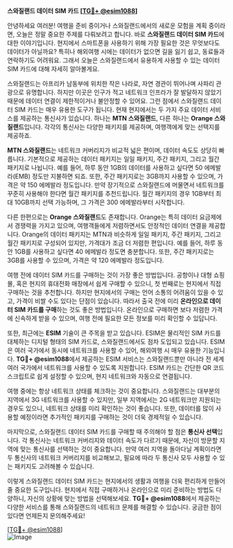 **스와질랜드 데이터 SIM 카드 [[TG💪+ @esim1088](https://t.me/s/esim1088)]**

안녕하세요 여러분! 여행을 준비 중이거나 스와질랜드에서의 새로운 모험을 계획 중이라면, 오늘은 정말 중요한 주제를 다뤄보려고 합니다. 바로 **스와질랜드 데이터 SIM 카드**에 대한 이야기입니다. 현지에서 스마트폰을 사용하기 위해 가장 필요한 것은 무엇보다도 데이터가 아닐까요? 특히나 해외여행 시에는 데이터가 없으면 길을 잃기 쉽고, 동료들과 연락하기도 어려워요. 그래서 오늘은 스와질랜드에서 유용하게 사용할 수 있는 데이터 SIM 카드에 대해 자세히 알아볼게요.

스와질랜드는 아프리카 남동부에 위치한 작은 나라로, 자연 경관이 뛰어나며 사파리 관광으로 유명합니다. 하지만 이곳은 인구가 적고 네트워크 인프라가 잘 발달하지 않았기 때문에 데이터 연결이 제한적이거나 불안정할 수 있어요. 그런 점에서 스와질랜드 데이터 SIM 카드는 매우 유용한 도구가 됩니다. 현재 현지에서는 두 가지 주요 데이터 서비스를 제공하는 통신사가 있습니다. 하나는 **MTN 스와질랜드**, 다른 하나는 **Orange 스와질랜드**입니다. 각각의 통신사는 다양한 패키지를 제공하며, 여행객에게 맞는 선택지를 제공하죠.

**MTN 스와질랜드**는 네트워크 커버리지가 비교적 넓은 편이며, 데이터 속도도 상당히 빠릅니다. 기본적으로 제공하는 데이터 패키지는 일일 패키지, 주간 패키지, 그리고 월간 패키지로 나뉩니다. 예를 들어, 하루 동안 1GB의 데이터를 사용하고 싶다면 50 에메발라(EMB) 정도만 지불하면 되죠. 또한, 주간 패키지로는 3GB까지 사용할 수 있으며, 가격은 약 150 에메발라 정도입니다. 만약 장기적으로 스와질랜드에 머물면서 네트워크를 꾸준히 사용해야 한다면 월간 패키지를 추천드립니다. 월간 패키지의 경우 1GB부터 최대 10GB까지 선택 가능하며, 그 가격은 300 에메발라부터 시작합니다.

다른 한편으로는 **Orange 스와질랜드**도 존재합니다. Orange는 특히 데이터 요금제에서 경쟁력을 가지고 있으며, 여행객들에게 저렴하면서도 안정적인 데이터 연결을 제공합니다. Orange의 데이터 패키지는 MTN과 비슷하게 일일 패키지, 주간 패키지, 그리고 월간 패키지로 구성되어 있지만, 가격대가 조금 더 저렴한 편입니다. 예를 들어, 하루 동안 1GB를 사용하고 싶다면 40 에메발라 정도면 충분합니다. 또한, 주간 패키지로는 3GB를 사용할 수 있으며, 가격은 약 120 에메발라 정도입니다.

여행 전에 데이터 SIM 카드를 구매하는 것이 가장 좋은 방법입니다. 공항이나 대형 쇼핑몰, 혹은 현지의 휴대전화 매장에서 쉽게 구매할 수 있으니, 첫 번째로는 현지에서 직접 구매하는 것을 추천합니다. 하지만 현지에서의 구매는 언어 소통의 어려움이 있을 수 있고, 가격이 비쌀 수도 있다는 단점이 있습니다. 따라서 출국 전에 미리 **온라인으로 데이터 SIM 카드를 구매**하는 것도 좋은 방법입니다. 온라인으로 구매하면 보다 저렴한 가격에 신속하게 받을 수 있으며, 여행 전에 필요한 모든 정보를 미리 확인할 수 있답니다.

또한, 최근에는 **ESIM** 기술이 큰 주목을 받고 있습니다. ESIM은 물리적인 SIM 카드를 대체하는 디지털 형태의 SIM 카드로, 스와질랜드에서도 점차 도입되고 있습니다. ESIM은 여러 국가에서 동시에 네트워크를 사용할 수 있어, 해외여행 시 매우 유용한 기능입니다. **TG💪+ @esim1088**에서 제공하는 ESIM 서비스는 스와질랜드뿐만 아니라 전 세계 여러 국가에서 네트워크를 사용할 수 있도록 지원합니다. ESIM 카드는 간단한 QR 코드 스크립트로 쉽게 설정할 수 있으며, 현지 네트워크와 자동으로 연결됩니다.

여행 중에는 항상 네트워크 상태를 체크하는 것이 중요합니다. 스와질랜드는 대부분의 지역에서 3G 네트워크를 사용할 수 있지만, 일부 지역에서는 2G 네트워크만 지원되는 경우도 있으니, 네트워크 상태를 미리 확인하는 것이 좋습니다. 또한, 데이터를 많이 사용할 예정이라면 추가적인 패키지를 구매하는 것이 더욱 경제적일 수 있습니다.

마지막으로, 스와질랜드 데이터 SIM 카드를 구매할 때 주의해야 할 점은 **통신사 선택**입니다. 각 통신사는 네트워크 커버리지와 데이터 속도가 다르기 때문에, 자신이 방문할 지역에 맞는 통신사를 선택하는 것이 중요합니다. 만약 여러 지역을 돌아다닐 계획이라면 두 통신사의 네트워크 커버리지를 비교해보고, 필요에 따라 두 통신사 모두 사용할 수 있는 패키지도 고려해볼 수 있습니다.

이렇게 스와질랜드 데이터 SIM 카드는 현지에서의 생활과 여행을 더욱 편리하게 만들어 줄 중요한 도구입니다. 현지에서 직접 구매하거나 온라인으로 미리 준비하는 방법도 다양하니, 자신의 상황에 맞는 방법을 선택해보세요. **TG💪+ @esim1088**에서 제공하는 다양한 서비스를 통해 스와질랜드의 네트워크 문제를 해결할 수 있습니다. 궁금한 점이 있다면 언제든지 문의해주세요!

[[TG💪+ @esim1088](https://t.me/s/esim1088)]  
![Image](https://i.postimg.cc/Y0z9fWf4/image.png)